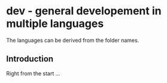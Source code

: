 # dev - general developement in multiple languages

The languages can be derived from the folder names.

## Introduction

Right from the start ...

